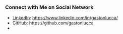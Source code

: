 ### Connect with Me on Social Network

* [LinkedIn](https://www.linkedin.com/in/gastonlucca/): https://www.linkedin.com/in/gastonlucca/
* [GitHub](https://github.com/gastonlucca): https://github.com/gastonlucca
*
